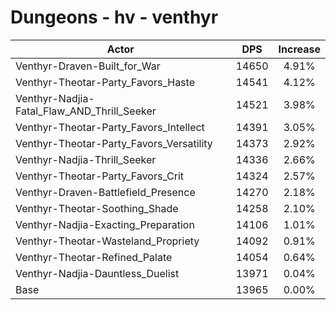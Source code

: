 # Dungeons - hv - venthyr
| Actor | DPS | Increase |
|---|:---:|:---:|
|Venthyr-Draven-Built_for_War|14650|4.91%|
|Venthyr-Theotar-Party_Favors_Haste|14541|4.12%|
|Venthyr-Nadjia-Fatal_Flaw_AND_Thrill_Seeker|14521|3.98%|
|Venthyr-Theotar-Party_Favors_Intellect|14391|3.05%|
|Venthyr-Theotar-Party_Favors_Versatility|14373|2.92%|
|Venthyr-Nadjia-Thrill_Seeker|14336|2.66%|
|Venthyr-Theotar-Party_Favors_Crit|14324|2.57%|
|Venthyr-Draven-Battlefield_Presence|14270|2.18%|
|Venthyr-Theotar-Soothing_Shade|14258|2.10%|
|Venthyr-Nadjia-Exacting_Preparation|14106|1.01%|
|Venthyr-Theotar-Wasteland_Propriety|14092|0.91%|
|Venthyr-Theotar-Refined_Palate|14054|0.64%|
|Venthyr-Nadjia-Dauntless_Duelist|13971|0.04%|
|Base|13965|0.00%|
